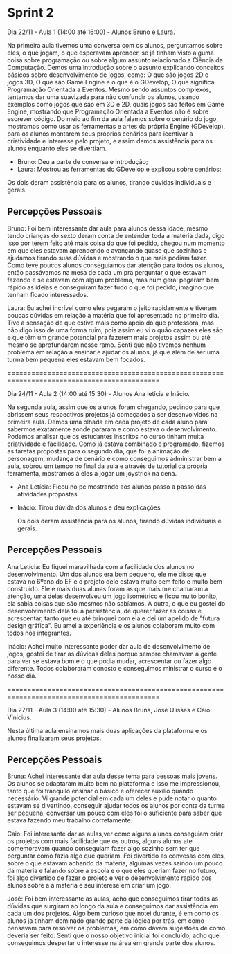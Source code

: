 # Sprint 2

Dia 22/11 - Aula 1 (14:00 até 16:00) - Alunos Bruno e Laura.

Na primeira aula tivemos uma conversa com os alunos, perguntamos sobre eles, o que jogam, o que esperavam aprender, se já tinham visto alguma coisa sobre programação ou sobre algum assunto relacionado a Ciência da Computação. Demos uma introdução sobre o assunto explicando conceitos básicos sobre desenvolvimento de jogos, como: O que são jogos 2D e jogos 3D, O que são Game Engine e o que é o GDevelop, O que significa Programação Orientada a Eventos. Mesmo sendo assuntos complexos, tentamos dar uma suavizada para não confundir os alunos, usando exemplos como jogos que são em 3D e 2D, quais jogos são feitos em Game Engine, mostrando que Programação Orientada a Eventos não é sobre escrever código. Do meio ao fim da aula falamos sobre o cenário do jogo, mostramos como usar as ferramentas e artes da própria Engine (GDevelop), para os alunos montarem seus próprios cenários para icentivar a criatividade e interesse pelo projeto, e assim demos assistência para os alunos enquanto eles se divertiam.

- Bruno: Deu a parte de conversa e introdução;
- Laura: Mostrou as ferramentas  do GDevelop e explicou sobre cenários;

Os dois deram assistência para os alunos, tirando dúvidas individuais e gerais.


## Percepções Pessoais

Bruno: Foi bem interessante dar aula para alunos dessa idade, mesmo tendo crianças do sexto deram conta de entender toda a matéria dada, digo isso por terem feito até mais coisa do que foi pedido, chegou num momento em que eles estavam aprendendo e avançando quase que sozinhos e ajudamos tirando suas dúvidas e mostrando o que mais podiam fazer. Como teve poucos alunos conseguíamos dar atenção para todos os alunos, então passávamos na mesa de cada um pra perguntar o que estavam fazendo e se estavam com algum problema, mas num geral pegaram bem rápido as ideias e conseguiram fazer tudo o que foi pedido, imagino que tenham ficado interessados.

Laura: Eu achei incrível como eles pegaram o jeito rapidamente e tiveram poucas dúvidas em relação a matéria que foi apresentada no primeiro dia. Tive a sensação de que estive mais como apoio do que professora, mas não digo isso de uma forma ruim, pois assim eu vi o quão capazes eles são e que têm um grande potencial pra fazerem mais projetos assim ou até mesmo se aprofundarem nesse ramo. Senti que não tivemos nenhum problema em relação a ensinar e ajudar os alunos, já que além de ser uma turma bem pequena eles estavam bem focados.

============================================================================================

Dia 24/11 - Aula 2 (14:00 até 15:30) - Alunos Ana letícia e Inácio.

Na segunda aula, assim que os alunos foram chegando, pedindo para que abrissem seus respectivos projetos já começados a ser desenvolvidos na primeira aula. Demos uma olhada em cada projeto de cada aluno para sabermos exatamente aonde pararam e como estava o desenvolvimento. Podemos analisar que os estudantes inscritos no curso tinham muita criatividade e facilidade. Como já estava combinado e programado, fizemos as tarefas propostas para o segundo dia, que foi a animação de personagem, mudança de cenário e como conseguimos administrar bem a aula, sobrou um tempo no final da aula e através de tutorial da própria ferramenta, mostramos à eles a jogar um joystrick na cena.

- Ana Letícia: Ficou no pc mostrando aos alunos passo a passo das atividades propostas
- Inácio: Tirou dúvida dos alunos e deu explicações

  Os dois deram assistência para os alunos, tirando dúvidas individuais e gerais.

  
## Percepções Pessoais

Ana Letícia: Eu fiquei maravilhada com a facilidade dos alunos no desenvolvimento. Um dos alunos era bem pequeno, ele me disse que estava no 6ºano do EF e o projeto dele estava muito bem feito e muito bem construído. Ele e mais duas alunas foram as que mais me chamaram a atenção, uma delas desenvolveu um jogo isométrico e ficou muito bonito, ela sabia coisas que são mesmos não sabíamos. A outra, o que eu gostei do desenvolvimento dela foi a persistência, de querer fazer as coisas e acrescentar, tanto que eu até brinquei com ela e dei um apelido de "futura design gráfica". Eu amei a experiência e os alunos colaboram muito com todos nós integrantes.

Inácio: Achei muito interessante poder dar aula de desenvolvimento de jogos, gostei de tirar as dúvidas deles porque sempre chamavam a gente para ver se estava bom e o que podia mudar, acrescentar ou fazer algo diferente. Todos colaboraram conosto e conseguimos ministrar o curso e o nosso dia. 

============================================================================================

Dia 27/11 - Aula 3 (14:00 até 15:30) - Alunos Bruna, José Ulisses e Caio Vinicius.

Nesta última aula ensinamos mais duas aplicações da plataforma e os alunos finalizaram seus projetos. 


## Percepções Pessoais

Bruna: Achei interessante dar aula desse tema para pessoas mais jovens. Os alunos se adaptaram muito bem na plataforma e isso me impressionou, tanto que foi tranquilo ensinar o básico e oferecer auxílio quando necessário. Vi grande potencial em cada um deles e pude notar o quanto estavam se divertindo, conseguir ajudar todos os alunos por conta da turma ser pequena, conversar um pouco com eles foi o suficiente para saber que estava fazendo meu trabalho corretamente.

Caio: Foi interesante dar as aulas,ver como alguns alunos conseguiam criar os projetos com mais facilidade que os outros, alguns alunos ate comemoravam quando conseguiam fazer algo sozinho sem ter que perguntar como fazia algo que queriam. Foi divertido as convesas com eles, sobre o que estavam achando da materia, algumas vezes saindo um pouco da materia e falando sobre a escola e o que eles queriam fazer no futuro, foi algo divertido de fazer o projeto e ver o desenvolvimento rapido dos alunos sobre a a materia e seu interese em criar um jogo.

José: Foi bem interessante as aulas, acho que conseguimos tirar todas as dúvidas que surgiram ao longo da aula e conseguimos dar assistência em cada um dos projetos. Algo bem curioso que notei durante, é em como os alunos ja tinham dominado grande parte da lógica por trás, em como pensavam para resolver os problemas, em como davam sugestões de como deveria ser feito. Senti que o nosso objetivo inicial foi concluído, acho que conseguimos despertar o interesse na área em grande parte dos alunos. 
